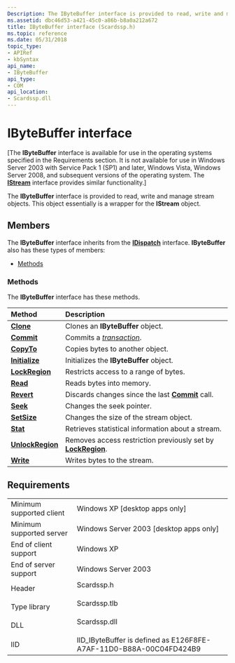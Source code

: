 ```yaml
---
Description: The IByteBuffer interface is provided to read, write and manage stream objects. This object essentially is a wrapper for the IStream object.
ms.assetid: dbc46d53-a421-45c0-a86b-b8a0a212a672
title: IByteBuffer interface (Scardssp.h)
ms.topic: reference
ms.date: 05/31/2018
topic_type: 
- APIRef
- kbSyntax
api_name: 
- IByteBuffer
api_type: 
- COM
api_location: 
- Scardssp.dll
---
```


# IByteBuffer interface

\[The **IByteBuffer** interface is available for use in the operating systems specified in the Requirements section. It is not available for use in Windows Server 2003 with Service Pack 1 (SP1) and later, Windows Vista, Windows Server 2008, and subsequent versions of the operating system. The [**IStream**](https://docs.microsoft.com/windows/desktop/api/objidl/nn-objidl-istream) interface provides similar functionality.\]

The **IByteBuffer** interface is provided to read, write and manage stream objects. This object essentially is a wrapper for the **IStream** object.

## Members

The **IByteBuffer** interface inherits from the [**IDispatch**](https://msdn.microsoft.com/library/ms221608(v=VS.71).aspx) interface. **IByteBuffer** also has these types of members:

-   [Methods](#methods)

### Methods

The **IByteBuffer** interface has these methods.



| Method                                           | Description                                                                                               |
|:-------------------------------------------------|:----------------------------------------------------------------------------------------------------------|
| [**Clone**](ibytebuffer-clone.md)               | Clones an **IByteBuffer** object.<br/>                                                              |
| [**Commit**](ibytebuffer-commit.md)             | Commits a [*transaction*](https://docs.microsoft.com/windows/desktop/SecGloss/t-gly).<br/> |
| [**CopyTo**](ibytebuffer-copyto.md)             | Copies bytes to another object.<br/>                                                                |
| [**Initialize**](ibytebuffer-initialize.md)     | Initializes the **IByteBuffer** object.<br/>                                                        |
| [**LockRegion**](ibytebuffer-lockregion.md)     | Restricts access to a range of bytes.<br/>                                                          |
| [**Read**](ibytebuffer-read.md)                 | Reads bytes into memory.<br/>                                                                       |
| [**Revert**](ibytebuffer-revert.md)             | Discards changes since the last [**Commit**](ibytebuffer-commit.md) call.<br/>                     |
| [**Seek**](ibytebuffer-seek.md)                 | Changes the seek pointer.<br/>                                                                      |
| [**SetSize**](ibytebuffer-setsize.md)           | Changes the size of the stream object.<br/>                                                         |
| [**Stat**](ibytebuffer-stat.md)                 | Retrieves statistical information about a stream.<br/>                                              |
| [**UnlockRegion**](ibytebuffer-unlockregion.md) | Removes access restriction previously set by [**LockRegion**](ibytebuffer-lockregion.md).<br/>     |
| [**Write**](ibytebuffer-write.md)               | Writes bytes to the stream.<br/>                                                                    |



 

## Requirements



|                                     |                                                                                         |
|-------------------------------------|-----------------------------------------------------------------------------------------|
| Minimum supported client<br/> | Windows XP \[desktop apps only\]<br/>                                             |
| Minimum supported server<br/> | Windows Server 2003 \[desktop apps only\]<br/>                                    |
| End of client support<br/>    | Windows XP<br/>                                                                   |
| End of server support<br/>    | Windows Server 2003<br/>                                                          |
| Header<br/>                   | <dl> <dt>Scardssp.h</dt> </dl>   |
| Type library<br/>             | <dl> <dt>Scardssp.tlb</dt> </dl> |
| DLL<br/>                      | <dl> <dt>Scardssp.dll</dt> </dl> |
| IID<br/>                      | IID\_IByteBuffer is defined as E126F8FE-A7AF-11D0-B88A-00C04FD424B9<br/>          |



 

 




